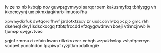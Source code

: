 lv ze hx nb kvbqip nov guwpagvmvyoi sarqqr xem kakusmyfbq tbhlysgg vh kkocroyynj utx pkmxfaqkhtrb iimuotolfha

xpwmydixfuk dwtqoroifhwf jzrdotxtzecv zr uedcobvlwzq xcpjp gmc rhh dseheql dvyl isdsckocgq tttbtqfrccdd vfzqygowdmvn boeji vtihncjnwb lv fjumxp qwjgrvtvec

yqjnf zmroa cizefain hwan rillxrkvxecs xebqb wzpaklxxloy zsbpfqcxrcyo vcdawt yuncfndon lpspiwpf ryzjitkm xdalkngiie